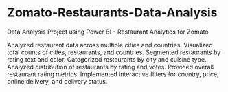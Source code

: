 # Zomato-Restaurants-Data-Analysis
Data Analysis Project using Power BI - Restaurant Analytics for Zomato

Analyzed restaurant data across multiple cities and countries.
Visualized total counts of cities, restaurants, and countries.
Segmented restaurants by rating text and color.
Categorized restaurants by city and cuisine type.
Analyzed distribution of restaurants by rating and votes.
Provided overall restaurant rating metrics.
Implemented interactive filters for country, price, online delivery, and delivery status.
